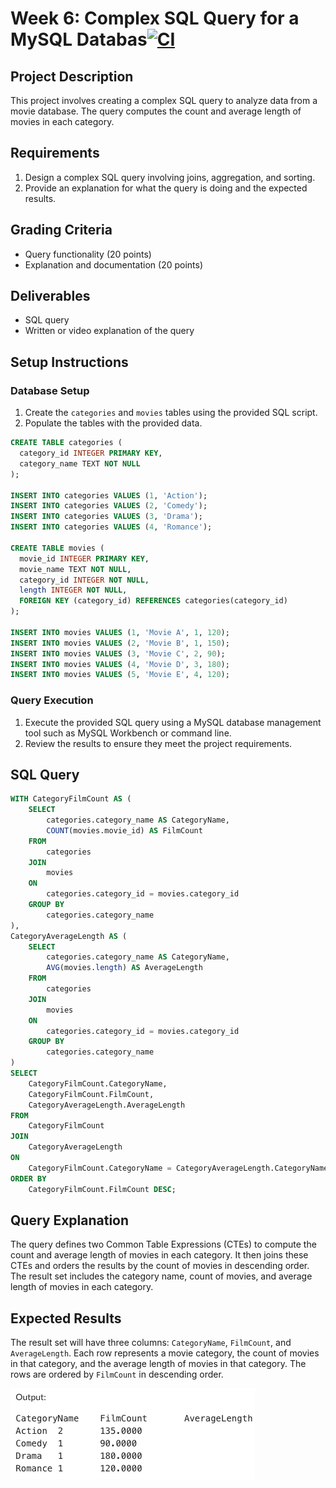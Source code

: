# Week 6: Complex SQL Query for a MySQL Databas[![CI](https://github.com/nogibjj/ids706-week6-sql/actions/workflows/ci.yml/badge.svg)](https://github.com/nogibjj/ids706-week6-sql/actions/workflows/ci.yml)

## Project Description

This project involves creating a complex SQL query to analyze data from a movie database. The query computes the count and average length of movies in each category.

## Requirements

1. Design a complex SQL query involving joins, aggregation, and sorting.
2. Provide an explanation for what the query is doing and the expected results.

## Grading Criteria

- Query functionality (20 points)
- Explanation and documentation (20 points)

## Deliverables

- SQL query
- Written or video explanation of the query

## Setup Instructions

### Database Setup

1. Create the `categories` and `movies` tables using the provided SQL script.
2. Populate the tables with the provided data.

```sql
CREATE TABLE categories (
  category_id INTEGER PRIMARY KEY,
  category_name TEXT NOT NULL
);

INSERT INTO categories VALUES (1, 'Action');
INSERT INTO categories VALUES (2, 'Comedy');
INSERT INTO categories VALUES (3, 'Drama');
INSERT INTO categories VALUES (4, 'Romance');

CREATE TABLE movies (
  movie_id INTEGER PRIMARY KEY,
  movie_name TEXT NOT NULL,
  category_id INTEGER NOT NULL,
  length INTEGER NOT NULL,
  FOREIGN KEY (category_id) REFERENCES categories(category_id)
);

INSERT INTO movies VALUES (1, 'Movie A', 1, 120);
INSERT INTO movies VALUES (2, 'Movie B', 1, 150);
INSERT INTO movies VALUES (3, 'Movie C', 2, 90);
INSERT INTO movies VALUES (4, 'Movie D', 3, 180);
INSERT INTO movies VALUES (5, 'Movie E', 4, 120);
```

### Query Execution

1. Execute the provided SQL query using a MySQL database management tool such as MySQL Workbench or command line.
2. Review the results to ensure they meet the project requirements.

## SQL Query

```sql
WITH CategoryFilmCount AS (
    SELECT
        categories.category_name AS CategoryName,
        COUNT(movies.movie_id) AS FilmCount
    FROM
        categories
    JOIN
        movies
    ON
        categories.category_id = movies.category_id
    GROUP BY
        categories.category_name
),
CategoryAverageLength AS (
    SELECT
        categories.category_name AS CategoryName,
        AVG(movies.length) AS AverageLength
    FROM
        categories
    JOIN
        movies
    ON
        categories.category_id = movies.category_id
    GROUP BY
        categories.category_name
)
SELECT
    CategoryFilmCount.CategoryName,
    CategoryFilmCount.FilmCount,
    CategoryAverageLength.AverageLength
FROM
    CategoryFilmCount
JOIN
    CategoryAverageLength
ON
    CategoryFilmCount.CategoryName = CategoryAverageLength.CategoryName
ORDER BY
    CategoryFilmCount.FilmCount DESC;
```

## Query Explanation

The query defines two Common Table Expressions (CTEs) to compute the count and average length of movies in each category. It then joins these CTEs and orders the results by the count of movies in descending order. The result set includes the category name, count of movies, and average length of movies in each category.

## Expected Results

The result set will have three columns: `CategoryName`, `FilmCount`, and `AverageLength`. Each row represents a movie category, the count of movies in that category, and the average length of movies in that category. The rows are ordered by `FilmCount` in descending order.

![Query Results](output.png)
